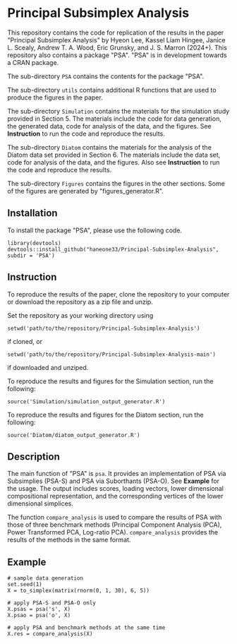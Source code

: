 # Principal Subsimplex Analysis

This repository contains the code for replication of the results in the paper "Principal Subsimplex Analysis" by Hyeon Lee, Kassel Liam Hingee, Janice L. Scealy, Andrew T. A. Wood, Eric Grunsky, and J. S. Marron (2024+). This repository also contains a package "PSA". "PSA" is in development towards a CRAN package.

The sub-directory `PSA` contains the contents for the package "PSA".

The sub-directory `utils` contains additional R functions that are used to produce the figures in the paper.

The sub-directory `Simulation` contains the materials for the simulation study provided in Section 5. The materials include the code for data generation, the generated data, code for analysis of the data, and the figures. See **Instruction** to run the code and reproduce the results.

The sub-directory `Diatom` contains the materials for the analysis of the Diatom data set provided in Section 6. The materials include the data set, code for analysis of the data, and the figures. Also see **Instruction** to run the code and reproduce the results.

The sub-directory `Figures` contains the figures in the other sections. Some of the figures are generated by "figures_generator.R".

## Installation

To install the package "PSA", please use the following code.
```{r}
library(devtools)
devtools::install_github("haneone33/Principal-Subsimplex-Analysis", subdir = 'PSA')
```
## Instruction

To reproduce the results of the paper, clone the repository to your computer or download the repository as a zip file and unzip.

Set the repository as your working directory using
```{r}
setwd('path/to/the/repository/Principal-Subsimplex-Analysis')
```

if cloned, or

```{r}
setwd('path/to/the/repository/Principal-Subsimplex-Analysis-main')
```

if downloaded and unziped.

To reproduce the results and figures for the Simulation section, run the following:

```{r}
source('Simulation/simulation_output_generator.R')
```

To reproduce the results and figures for the Diatom section, run the following:

```{r}
source('Diatom/diatom_output_generator.R')
```

## Description

The main function of "PSA" is `psa`. It provides an implementation of PSA via Subsimplies (PSA-S) and PSA via Suborthants (PSA-O). See **Example** for the usage. The output includes scores, loading vectors, lower dimensional compositional representation, and the corresponding vertices of the lower dimensional simplices.

The function `compare_analysis` is used to compare the results of PSA with those of three benchmark methods (Principal Component Analysis (PCA), Power Transformed PCA, Log-ratio PCA). `compare_analysis` provides the results of the methods in the same format.

## Example

```{r}
# sample data generation
set.seed(1)
X = to_simplex(matrix(rnorm(0, 1, 30), 6, 5))

# apply PSA-S and PSA-O only
X.psas = psa('s', X)
X.psao = psa('o', X)

# apply PSA and benchmark methods at the same time
X.res = compare_analysis(X)
```
